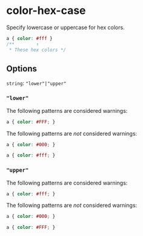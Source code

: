 # color-hex-case

Specify lowercase or uppercase for hex colors.

```css
a { color: #fff }
/**        ↑
 * These hex colors */
```

## Options

`string`: `"lower"|"upper"`

### `"lower"`

The following patterns are considered warnings:

```css
a { color: #FFF; }
```

The following patterns are *not* considered warnings:

```css
a { color: #000; }
```

```css
a { color: #fff; }
```

### `"upper"`

The following patterns are considered warnings:

```css
a { color: #fff; }
```

The following patterns are *not* considered warnings:

```css
a { color: #000; }
```

```css
a { color: #FFF; }
```
